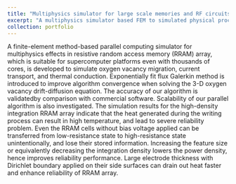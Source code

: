 ```yaml
---
title: "Multiphysics simulator for large scale memories and RF circuits"
excerpt: "A multiphysics simulator based FEM to simulated physical process in memories and RF circuits. Diffusion equation, Poisson equation, thermal conduction equation, and Maxwell equations were solved.<br/><img src='/images/Multiphysics_simulator_1.png'>"  alt="Multiphysics simulator " width="500">
collection: portfolio
---
```


A finite-element method-based parallel computing simulator for multiphysics effects in resistive random access memory (RRAM) array, which is suitable for supercomputer platforms even with thousands of cores, is developed to simulate oxygen vacancy migration, current transport, and thermal conduction. Exponentially fit flux Galerkin method is introduced to improve algorithm convergence when solving the 3-D oxygen vacancy drift-diffusion equation. The accuracy of our algorithm is validatedby comparison with commercial software. Scalability of our parallel algorithm is also investigated. The simulation results for the high-density integration RRAM array indicate that the heat generated during the writing process can result in high temperature, and lead to severe reliability problem. Even the RRAM cells without bias voltage applied can be transferred from low-resistance state to high-resistance state unintentionally, and lose their stored information. Increasing the feature size or equivalently decreasing the integration density lowers the power density, hence improves reliability performance. Large electrode thickness with Dirichlet boundary applied on their side surfaces can drain out heat
faster and enhance reliability of RRAM array.
